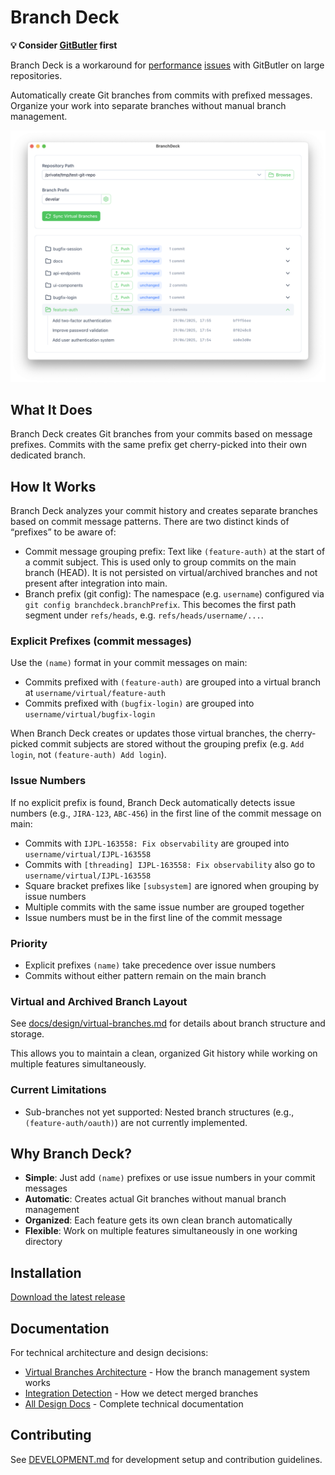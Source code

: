 # Branch Deck

**💡 Consider [GitButler](https://gitbutler.com) first**

Branch Deck is a workaround for [performance](https://github.com/gitbutlerapp/gitbutler/issues/3235) 
[issues](https://github.com/gitbutlerapp/gitbutler/issues/9018) with GitButler on large repositories.

Automatically create Git branches from commits with prefixed messages. Organize your work into separate branches without manual branch management.

![Branch Deck Screenshot](branch-deck-screenshot.png)

## What It Does

Branch Deck creates Git branches from your commits based on message prefixes. Commits with the same prefix get cherry-picked into their own dedicated branch.

## How It Works

Branch Deck analyzes your commit history and creates separate branches based on commit message patterns. There are two distinct kinds of “prefixes” to be aware of:

- Commit message grouping prefix: Text like `(feature-auth)` at the start of a commit subject. This is used only to group commits on the main branch (HEAD). It is not persisted on virtual/archived branches and not present after integration into main.
- Branch prefix (git config): The namespace (e.g. `username`) configured via `git config branchdeck.branchPrefix`. This becomes the first path segment under `refs/heads`, e.g. `refs/heads/username/...`.

### Explicit Prefixes (commit messages)
Use the `(name)` format in your commit messages on main:
- Commits prefixed with `(feature-auth)` are grouped into a virtual branch at `username/virtual/feature-auth`
- Commits prefixed with `(bugfix-login)` are grouped into `username/virtual/bugfix-login`

When Branch Deck creates or updates those virtual branches, the cherry-picked commit subjects are stored without the grouping prefix (e.g. `Add login`, not `(feature-auth) Add login`).

### Issue Numbers
If no explicit prefix is found, Branch Deck automatically detects issue numbers (e.g., `JIRA-123`, `ABC-456`) in the first line of the commit message on main:
- Commits with `IJPL-163558: Fix observability` are grouped into `username/virtual/IJPL-163558`
- Commits with `[threading] IJPL-163558: Fix observability` also go to `username/virtual/IJPL-163558`
- Square bracket prefixes like `[subsystem]` are ignored when grouping by issue numbers
- Multiple commits with the same issue number are grouped together
- Issue numbers must be in the first line of the commit message

### Priority
- Explicit prefixes `(name)` take precedence over issue numbers
- Commits without either pattern remain on the main branch

### Virtual and Archived Branch Layout
See [docs/design/virtual-branches.md](docs/design/virtual-branches.md) for details about branch structure and storage.

This allows you to maintain a clean, organized Git history while working on multiple features simultaneously.

### Current Limitations

- Sub-branches not yet supported: Nested branch structures (e.g., `(feature-auth/oauth)`) are not currently implemented.

## Why Branch Deck?

- **Simple**: Just add `(name)` prefixes or use issue numbers in your commit messages
- **Automatic**: Creates actual Git branches without manual branch management
- **Organized**: Each feature gets its own clean branch automatically
- **Flexible**: Work on multiple features simultaneously in one working directory

## Installation

[Download the latest release](https://github.com/develar/branch-deck/releases/latest)

## Documentation

For technical architecture and design decisions:
- [Virtual Branches Architecture](docs/design/virtual-branches.md) - How the branch management system works
- [Integration Detection](docs/design/integration-detection.md) - How we detect merged branches
- [All Design Docs](docs/design/) - Complete technical documentation

## Contributing

See [DEVELOPMENT.md](DEVELOPMENT.md) for development setup and contribution guidelines.
